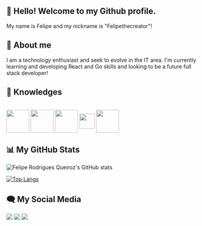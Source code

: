 ## 👋 Hello! Welcome to my Github profile.
 My name is Felipe and my nickname is "Felipethecreator"!

## 🚀 About me 
I am a technology enthusiast and seek to evolve in the IT area. I'm currently learning and developing React and Go skills and looking to be a future full stack developer!

## 🧠 Knowledges

   <div style="display: inline_block"><br>
    <img align="center" margin-right="20"  height="60" width="60" src="https://img.icons8.com/?size=100&id=44442&format=png&color=000000">
    <img align="center" margin-right="20" height="60" width="60" src="https://img.icons8.com/?size=100&id=NfbyHexzVEDk&format=png&color=000000">
    <img align="center" margin-right="20"  height="60" width="60" src="https://img.icons8.com/?size=100&id=108784&format=png&color=000000">
    <img align="center" height="40" width="40" margin-right="40" src="https://img.icons8.com/?size=100&id=20906&format=png&color=000000">
    <img align="center" margin-right="20"  height="60" width="60" src="https://img.icons8.com/?size=100&id=17842&format=png&color=000000">
</div>

## 📊 My GitHub Stats
![Felipe Rodrigues Queiroz's GitHub stats](https://github-readme-stats.vercel.app/api?username=felipethecreator&show_icons=true&theme=cobalt)

<div style="width: 200px;">
<a href="https://github.com/felipethecreator/github-readme-stats">
  <img src="https://github-readme-stats.vercel.app/api/top-langs/?username=felipethecreator&langs_count=8" alt="Top Langs" />
</a>
</div>

## 🗨 My Social Media

<div> 
  <a href="https://instagram.com/felipersqz" target="_blank"><img src="https://img.shields.io/badge/-Instagram-%23E4405F?style=for-the-badge&logo=instagram&logoColor=white" target="_blank"></a>
  <a href="https://www.linkedin.com/in/felipe-rodrigues-queiroz-564377171/" target="_blank"><img src="https://img.shields.io/badge/-LinkedIn-%230077B5?style=for-the-badge&logo=linkedin&logoColor=white" target="_blank"></a> 
  <a href = "mailto:feliperodriguesqueiroz122@gmail.com"><img src="https://img.shields.io/badge/-Gmail-%23333?style=for-the-badge&logo=gmail&logoColor=white" target="_blank"></a>
 
</div>

